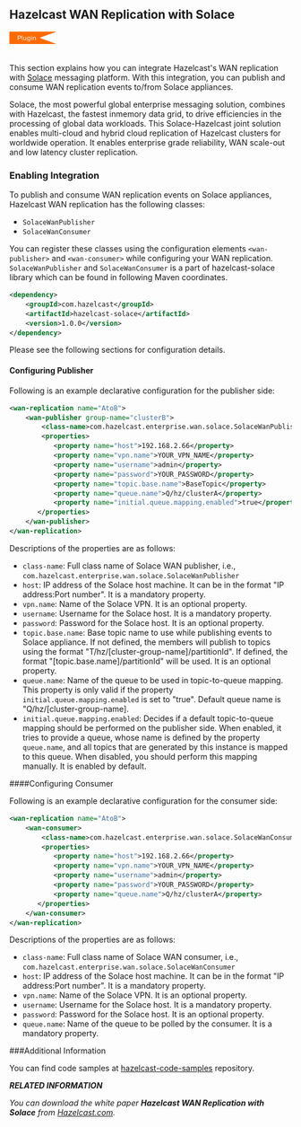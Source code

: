 
## Hazelcast WAN Replication with Solace

<img src="images/Plugin_New.png" alt="Solace Plugin" height="22" width="84">
<br></br>

This section explains how you can integrate Hazelcast's WAN replication with [Solace](http://www.solacesystems.com/) messaging platform. With this integration, you can publish and consume WAN replication events to/from Solace appliances. 

Solace, the most powerful global enterprise messaging solution, combines with Hazelcast, the fastest inmemory
data grid, to drive efficiencies in the processing of global data workloads. This Solace-Hazelcast joint
solution enables multi-cloud and hybrid cloud replication of Hazelcast clusters for worldwide operation. It
enables enterprise grade reliability, WAN scale-out and low latency cluster replication.
 
### Enabling Integration
 
 To publish and consume WAN replication events on Solace appliances, Hazelcast WAN replication has the following classes:
 
 - `SolaceWanPublisher`
 - `SolaceWanConsumer`
 
 You can register these classes using the configuration elements `<wan-publisher>` and `<wan-consumer>` while configuring your WAN replication.
 `SolaceWanPublisher` and `SolaceWanConsumer` is a part of hazelcast-solace library which can be found in following Maven coordinates.
 ```xml
 <dependency>
     <groupId>com.hazelcast</groupId>
     <artifactId>hazelcast-solace</artifactId>
     <version>1.0.0</version>
 </dependency>
 ```
 
 Please see the following sections for configuration details.
 
#### Configuring Publisher
 
 Following is an example declarative configuration for the publisher side:
 
 ```xml
 <wan-replication name="AtoB">
     <wan-publisher group-name="clusterB">
         <class-name>com.hazelcast.enterprise.wan.solace.SolaceWanPublisher</class-name>
         <properties>
 			<property name="host">192.168.2.66</property>
 			<property name="vpn.name">YOUR_VPN_NAME</property>
 			<property name="username">admin</property>
 			<property name="password">YOUR_PASSWORD</property>
 			<property name="topic.base.name">BaseTopic</property>
 			<property name="queue.name">Q/hz/clusterA</property>
 			<property name="initial.queue.mapping.enabled">true</property>
 		</properties>
     </wan-publisher>
 </wan-replication>
 ```
 
 Descriptions of the properties are as follows:
 
 - `class-name`: Full class name of Solace WAN publisher, i.e., `com.hazelcast.enterprise.wan.solace.SolaceWanPublisher`
 - `host`: IP address of the Solace host machine. It can be in the format "IP address:Port number". It is a mandatory property.
 - `vpn.name`: Name of the Solace VPN. It is an optional property.
 - `username`: Username for the Solace host. It is a mandatory property.
 - `password`: Password for the Solace host. It is an optional property.
 - `topic.base.name`: Base topic name to use while publishing events to Solace appliance. If not defined, the members will publish to topics using the format "T/hz/[cluster-group-name]/partitionId". If defined, the format "[topic.base.name]/partitionId" will be used. It is an optional property.
 - `queue.name`: Name of the queue to be used in topic-to-queue mapping. This property is only valid if the property `initial.queue.mapping.enabled` is set to "true". Default queue name is "Q/hz/[cluster-group-name].
 - `initial.queue.mapping.enabled`: Decides if a default topic-to-queue mapping should be performed on the publisher side. When enabled, it tries to provide a queue, whose name is defined by the property `queue.name`, and all topics that are generated by this instance is mapped to this queue. When disabled, you should perform this mapping manually. It is enabled by default.
 
 
 
####Configuring Consumer
 
 Following is an example declarative configuration for the consumer side:
 
 ```xml
 <wan-replication name="AtoB">
     <wan-consumer>
         <class-name>com.hazelcast.enterprise.wan.solace.SolaceWanConsumer</class-name>
         <properties>
 			<property name="host">192.168.2.66</property>
 			<property name="vpn.name">YOUR_VPN_NAME</property>
 			<property name="username">admin</property>
 			<property name="password">YOUR_PASSWORD</property>
 			<property name="queue.name">Q/hz/clusterA</property>
 		</properties>
     </wan-consumer>
 </wan-replication>
 ```
 
 Descriptions of the properties are as follows:
 
 - `class-name`: Full class name of Solace WAN consumer, i.e., `com.hazelcast.enterprise.wan.solace.SolaceWanConsumer`
 - `host`: IP address of the Solace host machine. It can be in the format "IP address:Port number". It is a mandatory property.
 - `vpn.name`: Name of the Solace VPN. It is an optional property.
 - `username`: Username for the Solace host. It is a mandatory property.
 - `password`: Password for the Solace host. It is an optional property.
 - `queue.name`: Name of the queue to be polled by the consumer. It is a mandatory property.
 
 
 ###Additional Information
 
 You can find code samples at [hazelcast-code-samples](https://github.com/hazelcast/hazelcast-code-samples/tree/master/enterprise/wan-replication/src/main/java/com/hazelcast/wan/solace) repository.
 
 ***RELATED INFORMATION***
 
 *You can download the white paper **Hazelcast WAN Replication with Solace** from
 <a href="https://hazelcast.com/resources/hazelcast-wan-replication-solace/" target="_blank">Hazelcast.com</a>.*
